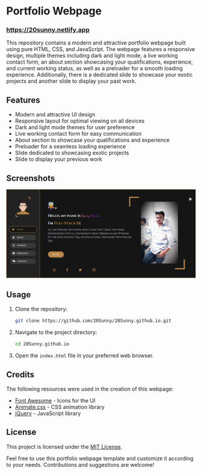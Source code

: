 # Portfolio Webpage
### https://20sunny.netlify.app 

This repository contains a modern and attractive portfolio webpage built using pure HTML, CSS, and JavaScript. The webpage features a responsive design, multiple themes including dark and light mode, a live working contact form, an about section showcasing your qualifications, experience, and current working status, as well as a preloader for a smooth loading experience. Additionally, there is a dedicated slide to showcase your exotic projects and another slide to display your past work.

## Features

- Modern and attractive UI design
- Responsive layout for optimal viewing on all devices
- Dark and light mode themes for user preference
- Live working contact form for easy communication
- About section to showcase your qualifications and experience
- Preloader for a seamless loading experience
- Slide dedicated to showcasing exotic projects
- Slide to display your previous work

## Screenshots

![Screenshot 1](./a.png)

## Usage

1. Clone the repository:

   ```bash
   git clone https://github.com/20Sunny/20Sunny.github.io.git
   ```

2. Navigate to the project directory:

   ```bash
   cd 20Sunny.github.io
   ```

3. Open the `index.html` file in your preferred web browser.

## Credits

The following resources were used in the creation of this webpage:

- [Font Awesome](https://fontawesome.com/) - Icons for the UI
- [Animate.css](https://animate.style/) - CSS animation library
- [jQuery](https://jquery.com/) - JavaScript library

## License

This project is licensed under the [MIT License](LICENSE).

Feel free to use this portfolio webpage template and customize it according to your needs. Contributions and suggestions are welcome!

